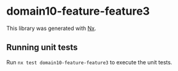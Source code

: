 # domain10-feature-feature3

This library was generated with [Nx](https://nx.dev).

## Running unit tests

Run `nx test domain10-feature-feature3` to execute the unit tests.
